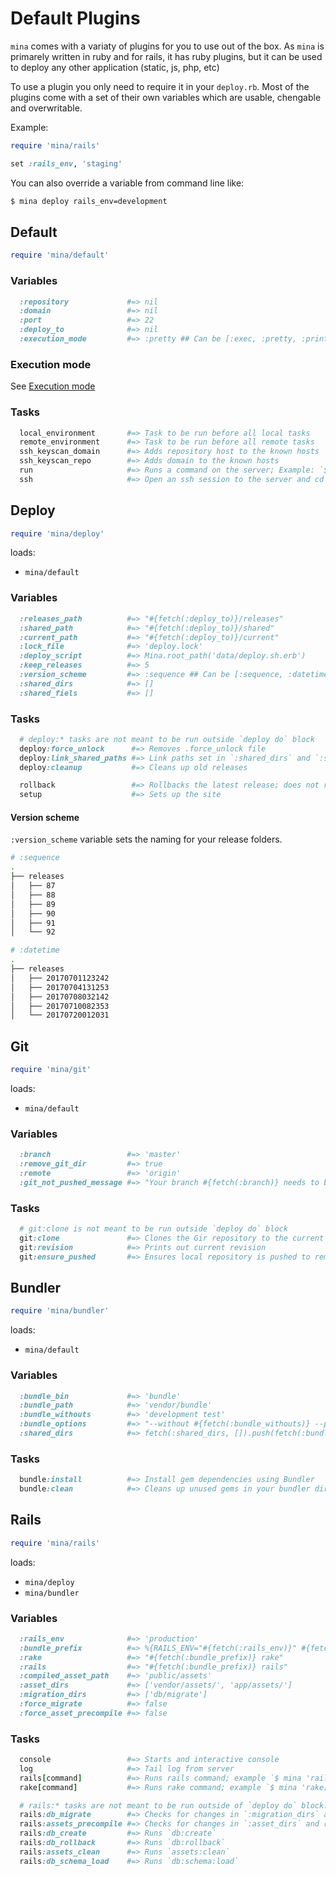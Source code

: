 # Default Plugins

`mina` comes with a variaty of plugins for you to use out of the box. As `mina` is primarely written in ruby and for rails, it has
ruby plugins, but it can be used to deploy any other application (static, js, php, etc)

To use a plugin you only need to require it in your `deploy.rb`. Most of the plugins come with a set of their
own variables which are usable, chengable and overwritable.

Example:

``` ruby
require 'mina/rails'

set :rails_env, 'staging'
```

You can also override a variable from command line like:

``` sh
$ mina deploy rails_env=development
```

## Default

``` ruby
require 'mina/default'
```

### Variables
``` ruby
  :repository             #=> nil
  :domain                 #=> nil
  :port                   #=> 22
  :deploy_to              #=> nil
  :execution_mode         #=> :pretty ## Can be [:exec, :pretty, :printer, :system]
```

### Execution mode
See [Execution mode](how_mina_works.md#execution-modes-runners)

### Tasks
``` ruby
  local_environment       #=> Task to be run before all local tasks
  remote_environment      #=> Task to be run before all remote tasks
  ssh_keyscan_domain      #=> Adds repository host to the known hosts
  ssh_keyscan_repo        #=> Adds domain to the known hosts
  run                     #=> Runs a command on the server; Example: `$ mina 'run[rake db:migrate]'`
  ssh                     #=> Open an ssh session to the server and cd to deploy_to folder
```

## Deploy
``` ruby
require 'mina/deploy'
```

loads:
- `mina/default`

### Variables

``` ruby
  :releases_path          #=> "#{fetch(:deploy_to)}/releases"
  :shared_path            #=> "#{fetch(:deploy_to)}/shared"
  :current_path           #=> "#{fetch(:deploy_to)}/current"
  :lock_file              #=> 'deploy.lock'
  :deploy_script          #=> Mina.root_path('data/deploy.sh.erb')
  :keep_releases          #=> 5
  :version_scheme         #=> :sequence ## Can be [:sequence, :datetime]
  :shared_dirs            #=> []
  :shared_fiels           #=> []
```

### Tasks
``` ruby
  # deploy:* tasks are not meant to be run outside `deploy do` block
  deploy:force_unlock      #=> Removes .force_unlock file
  deploy:link_shared_paths #=> Link paths set in `:shared_dirs` and `:shared_files`
  deploy:cleanup           #=> Cleans up old releases

  rollback                 #=> Rollbacks the latest release; does not rollback database
  setup                    #=> Sets up the site
```

#### Version scheme

`:version_scheme` variable sets the naming for your release folders.

``` sh
# :sequence
.
├── releases
│   ├── 87
│   ├── 88
│   ├── 89
│   ├── 90
│   ├── 91
│   └── 92

# :datetime
.
├── releases
│   ├── 20170701123242
│   ├── 20170704131253
│   ├── 20170708032142
│   ├── 20170710082353
│   └── 20170720012031
```

## Git
``` ruby
require 'mina/git'
```
loads:
- `mina/default`

### Variables
``` ruby
  :branch                 #=> 'master'
  :remove_git_dir         #=> true
  :remote                 #=> 'origin'
  :git_not_pushed_message #=> "Your branch #{fetch(:branch)} needs to be pushed to #{fetch(:remote)} before deploying"
```

### Tasks
``` ruby
  # git:clone is not meant to be run outside `deploy do` block
  git:clone               #=> Clones the Gir repository to the current path
  git:revision            #=> Prints out current revision
  git:ensure_pushed       #=> Ensures local repository is pushed to remote
```

## Bundler
``` ruby
require 'mina/bundler'
```
loads:
- `mina/default`

### Variables
``` ruby
  :bundle_bin             #=> 'bundle'
  :bundle_path            #=> 'vendor/bundle'
  :bundle_withouts        #=> 'development test'
  :bundle_options         #=> "--without #{fetch(:bundle_withouts)} --path "#{fetch(:bundle_path)}" --deployment"
  :shared_dirs            #=> fetch(:shared_dirs, []).push(fetch(:bundle_path)) ## Add `bundle_path` to `shared_dirs`
```

### Tasks

``` ruby
  bundle:install          #=> Install gem dependencies using Bundler
  bundle:clean            #=> Cleans up unused gems in your bundler directory
```

## Rails
``` ruby
require 'mina/rails'
```
loads:
- `mina/deploy`
- `mina/bundler`

### Variables
``` ruby
  :rails_env              #=> 'production'
  :bundle_prefix          #=> %{RAILS_ENV="#{fetch(:rails_env)}" #{fetch(:bundle_bin)} exec}
  :rake                   #=> "#{fetch(:bundle_prefix)} rake"
  :rails                  #=> "#{fetch(:bundle_prefix)} rails"
  :compiled_asset_path    #=> 'public/assets'
  :asset_dirs             #=> ['vendor/assets/', 'app/assets/']
  :migration_dirs         #=> ['db/migrate']
  :force_migrate          #=> false
  :force_asset_precompile #=> false
```

### Tasks
``` ruby
  console                 #=> Starts and interactive console
  log                     #=> Tail log from server
  rails[command]          #=> Runs rails command; example `$ mina 'rails[console]'`
  rake[command]           #=> Runs rake command; example `$ mina 'rake[db:migrate]'`

  # rails:* tasks are not meant to be run outside of `deploy do` block. Please use the tasks above.
  rails:db_migrate        #=> Checks for changes in `:migration_dirs` and runs `db:migrate` if needed. Can be forced with `:force_migrate` variable
  rails:assets_precompile #=> Checks for changes in `:asset_dirs` and runs `assets:precomile` if needed. Can be fored with `:force_asset_precompile` variable
  rails:db_create         #=> Runs `db:create`
  rails:db_rollback       #=> Runs `db:rollback`
  rails:assets_clean      #=> Runs `assets:clean`
  rails:db_schema_load    #=> Runs `db:schema:load`
```
